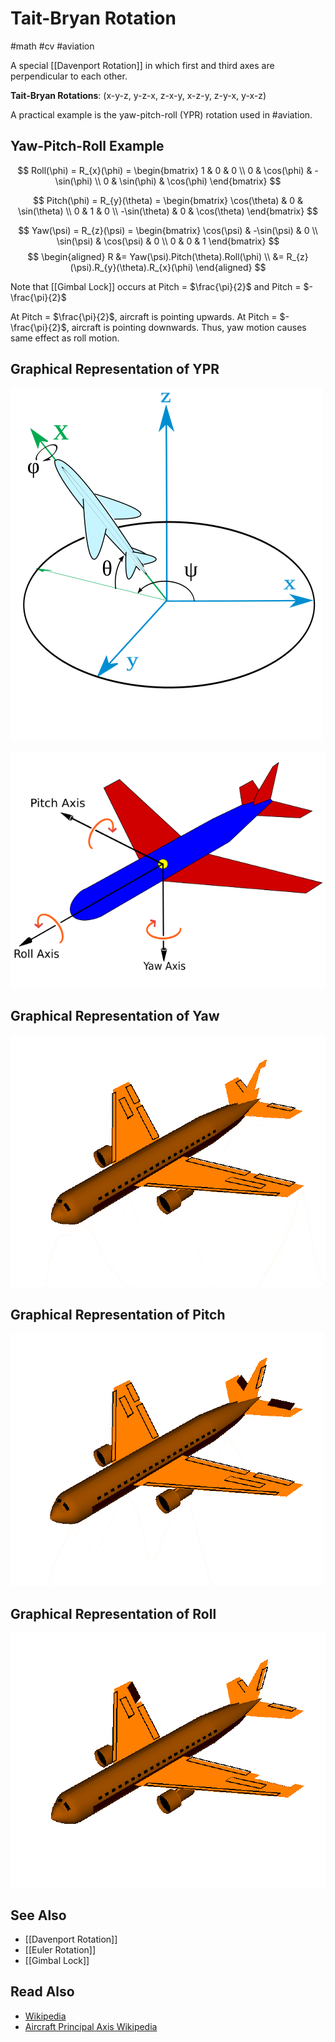 # Tait-Bryan Rotation
#math #cv #aviation  

A special [[Davenport Rotation]] in which first and third axes are perpendicular to each other.
 
**Tait-Bryan Rotations**: 
(x-y-z, y-z-x, z-x-y, x-z-y, z-y-x, y-x-z)

A practical example is the yaw-pitch-roll (YPR) rotation used in #aviation. 

## Yaw-Pitch-Roll Example

$$
Roll(\phi) = R_{x}(\phi) = 
\begin{bmatrix}
1 & 0 & 0 \\
0 & \cos(\phi) & -\sin(\phi) \\
0 & \sin(\phi) & \cos(\phi)
\end{bmatrix}
$$

$$
Pitch(\phi) = R_{y}(\theta) = 
\begin{bmatrix}
\cos(\theta) & 0 & \sin(\theta) \\
0 & 1 & 0 \\
-\sin(\theta) & 0 & \cos(\theta)
\end{bmatrix}
$$

$$
Yaw(\psi) = R_{z}(\psi) = 
\begin{bmatrix}
\cos(\psi) & -\sin(\psi) & 0 \\
\sin(\psi) & \cos(\psi) & 0 \\
0 & 0 & 1
\end{bmatrix}
$$
$$
\begin{aligned}
R &= Yaw(\psi).Pitch(\theta).Roll(\phi) \\
  &= R_{z}(\psi).R_{y}(\theta).R_{x}(\phi)
\end{aligned}
$$

Note that [[Gimbal Lock]] occurs at Pitch = $\frac{\pi}{2}$ and Pitch = $-\frac{\pi}{2}$

At Pitch = $\frac{\pi}{2}$, aircraft is pointing upwards.
At Pitch = $-\frac{\pi}{2}$, aircraft is pointing downwards.
Thus, yaw motion causes same effect as roll motion.

## Graphical Representation of YPR
![Plane in Yaw-Pitch-Roll](./attachments/Plane_with_embedded_axes.png)

![Plane in Yaw-Pitch-Roll](./attachments/Yaw_Axis_Corrected.png)

## Graphical Representation of Yaw
![Yaw](./attachments/Aileron_yaw.gif)

## Graphical Representation of Pitch
![Yaw](./attachments/Aileron_pitch.gif)

## Graphical Representation of Roll
![Yaw](./attachments/Aileron_roll.gif)
## See Also
- [[Davenport Rotation]]
- [[Euler Rotation]]
- [[Gimbal Lock]]

## Read Also
- [Wikipedia](https://en.wikipedia.org/wiki/Davenport_chained_rotations#Tait%E2%80%93Bryan_chained_rotations)
- [Aircraft Principal Axis Wikipedia](https://en.wikipedia.org/wiki/Aircraft_principal_axes)

